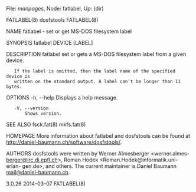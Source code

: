 File: *manpages*,  Node: fatlabel,  Up: (dir)

FATLABEL(8)                       dosfstools                       FATLABEL(8)



NAME
       fatlabel - set or get MS-DOS filesystem label


SYNOPSIS
       fatlabel DEVICE [LABEL]


DESCRIPTION
       fatlabel set or gets a MS-DOS filesystem label from a given device.

       If the label is omitted, then the label name of the specified device is
       written on the standard output. A label can't be longer than 11 bytes.


OPTIONS
       -h, --help
           Displays a help message.

       -V, --version
           Shows version.


SEE ALSO
       fsck.fat(8)
       mkfs.fat(8)


HOMEPAGE
       More  information  about  fatlabel  and  dosfstools  can  be  found  at
       <http://daniel-baumann.ch/software/dosfstools/>.


AUTHORS
       dosfstools   were   written   by   Werner   Almesberger  <werner.almes-
       berger@lrc.di.epfl.ch>, Roman Hodek  <Roman.Hodek@informatik.uni-erlan-
       gen.de>,   and   others.  The  current  maintainer  is  Daniel  Baumann
       <mail@daniel-baumann.ch>.



3.0.26                            2014-03-07                       FATLABEL(8)
